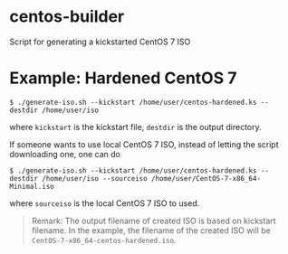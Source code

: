 centos-builder
===

Script for generating a kickstarted CentOS 7 ISO

# Example: Hardened CentOS 7

```
$ ./generate-iso.sh --kickstart /home/user/centos-hardened.ks --destdir /home/user/iso
```
where `kickstart` is the kickstart file, `destdir` is the output directory.

If someone wants to use local CentOS 7 ISO, instead of letting the script downloading one, one can do
```
$ ./generate-iso.sh --kickstart /home/user/centos-hardened.ks --destdir /home/user/iso --sourceiso /home/user/CentOS-7-x86_64-Minimal.iso
```
where `sourceiso` is the local CentOS 7 ISO to used.

> Remark: The output filename of created ISO is based on kickstart filename. In the example, the filename of the created ISO will be `CentOS-7-x86_64-centos-hardened.iso`.
